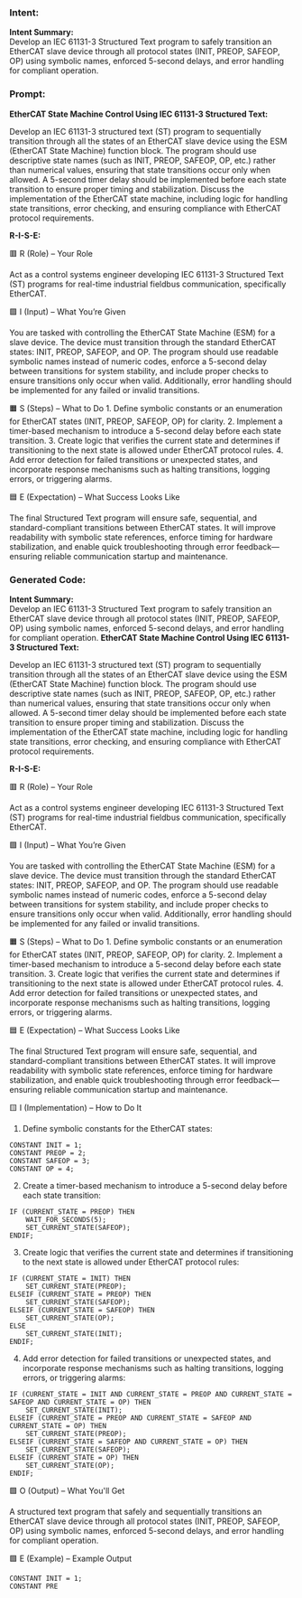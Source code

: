 ### Intent:
**Intent Summary:**  
Develop an IEC 61131-3 Structured Text program to safely transition an EtherCAT slave device through all protocol states (INIT, PREOP, SAFEOP, OP) using symbolic names, enforced 5-second delays, and error handling for compliant operation.

### Prompt:
**EtherCAT State Machine Control Using IEC 61131-3 Structured Text:**

Develop an IEC 61131-3 structured text (ST) program to sequentially transition through all the states of an EtherCAT slave device using the ESM (EtherCAT State Machine) function block. The program should use descriptive state names (such as INIT, PREOP, SAFEOP, OP, etc.) rather than numerical values, ensuring that state transitions occur only when allowed. A 5-second timer delay should be implemented before each state transition to ensure proper timing and stabilization. Discuss the implementation of the EtherCAT state machine, including logic for handling state transitions, error checking, and ensuring compliance with EtherCAT protocol requirements.

**R-I-S-E:**

🟥 R (Role) – Your Role

Act as a control systems engineer developing IEC 61131-3 Structured Text (ST) programs for real-time industrial fieldbus communication, specifically EtherCAT.

🟩 I (Input) – What You’re Given

You are tasked with controlling the EtherCAT State Machine (ESM) for a slave device. The device must transition through the standard EtherCAT states: INIT, PREOP, SAFEOP, and OP. The program should use readable symbolic names instead of numeric codes, enforce a 5-second delay between transitions for system stability, and include proper checks to ensure transitions only occur when valid. Additionally, error handling should be implemented for any failed or invalid transitions.

🟧 S (Steps) – What to Do
	1.	Define symbolic constants or an enumeration for EtherCAT states (INIT, PREOP, SAFEOP, OP) for clarity.
	2.	Implement a timer-based mechanism to introduce a 5-second delay before each state transition.
	3.	Create logic that verifies the current state and determines if transitioning to the next state is allowed under EtherCAT protocol rules.
	4.	Add error detection for failed transitions or unexpected states, and incorporate response mechanisms such as halting transitions, logging errors, or triggering alarms.

🟦 E (Expectation) – What Success Looks Like

The final Structured Text program will ensure safe, sequential, and standard-compliant transitions between EtherCAT states. It will improve readability with symbolic state references, enforce timing for hardware stabilization, and enable quick troubleshooting through error feedback—ensuring reliable communication startup and maintenance.

### Generated Code:
**Intent Summary:**  
Develop an IEC 61131-3 Structured Text program to safely transition an EtherCAT slave device through all protocol states (INIT, PREOP, SAFEOP, OP) using symbolic names, enforced 5-second delays, and error handling for compliant operation.
**EtherCAT State Machine Control Using IEC 61131-3 Structured Text:**

Develop an IEC 61131-3 structured text (ST) program to sequentially transition through all the states of an EtherCAT slave device using the ESM (EtherCAT State Machine) function block. The program should use descriptive state names (such as INIT, PREOP, SAFEOP, OP, etc.) rather than numerical values, ensuring that state transitions occur only when allowed. A 5-second timer delay should be implemented before each state transition to ensure proper timing and stabilization. Discuss the implementation of the EtherCAT state machine, including logic for handling state transitions, error checking, and ensuring compliance with EtherCAT protocol requirements.

**R-I-S-E:**

🟥 R (Role) – Your Role

Act as a control systems engineer developing IEC 61131-3 Structured Text (ST) programs for real-time industrial fieldbus communication, specifically EtherCAT.

🟩 I (Input) – What You’re Given

You are tasked with controlling the EtherCAT State Machine (ESM) for a slave device. The device must transition through the standard EtherCAT states: INIT, PREOP, SAFEOP, and OP. The program should use readable symbolic names instead of numeric codes, enforce a 5-second delay between transitions for system stability, and include proper checks to ensure transitions only occur when valid. Additionally, error handling should be implemented for any failed or invalid transitions.

🟧 S (Steps) – What to Do
	1.	Define symbolic constants or an enumeration for EtherCAT states (INIT, PREOP, SAFEOP, OP) for clarity.
	2.	Implement a timer-based mechanism to introduce a 5-second delay before each state transition.
	3.	Create logic that verifies the current state and determines if transitioning to the next state is allowed under EtherCAT protocol rules.
	4.	Add error detection for failed transitions or unexpected states, and incorporate response mechanisms such as halting transitions, logging errors, or triggering alarms.

🟦 E (Expectation) – What Success Looks Like

The final Structured Text program will ensure safe, sequential, and standard-compliant transitions between EtherCAT states. It will improve readability with symbolic state references, enforce timing for hardware stabilization, and enable quick troubleshooting through error feedback—ensuring reliable communication startup and maintenance.

🟨 I (Implementation) – How to Do It

1.	Define symbolic constants for the EtherCAT states:
```
CONSTANT INIT = 1;
CONSTANT PREOP = 2;
CONSTANT SAFEOP = 3;
CONSTANT OP = 4;
```
2.	Create a timer-based mechanism to introduce a 5-second delay before each state transition:
```
IF (CURRENT_STATE = PREOP) THEN
	WAIT_FOR_SECONDS(5);
	SET_CURRENT_STATE(SAFEOP);
ENDIF;
```
3.	Create logic that verifies the current state and determines if transitioning to the next state is allowed under EtherCAT protocol rules:
```
IF (CURRENT_STATE = INIT) THEN
	SET_CURRENT_STATE(PREOP);
ELSEIF (CURRENT_STATE = PREOP) THEN
	SET_CURRENT_STATE(SAFEOP);
ELSEIF (CURRENT_STATE = SAFEOP) THEN
	SET_CURRENT_STATE(OP);
ELSE
	SET_CURRENT_STATE(INIT);
ENDIF;
```
4.	Add error detection for failed transitions or unexpected states, and incorporate response mechanisms such as halting transitions, logging errors, or triggering alarms:
```
IF (CURRENT_STATE = INIT AND CURRENT_STATE = PREOP AND CURRENT_STATE = SAFEOP AND CURRENT_STATE = OP) THEN
	SET_CURRENT_STATE(INIT);
ELSEIF (CURRENT_STATE = PREOP AND CURRENT_STATE = SAFEOP AND CURRENT_STATE = OP) THEN
	SET_CURRENT_STATE(PREOP);
ELSEIF (CURRENT_STATE = SAFEOP AND CURRENT_STATE = OP) THEN
	SET_CURRENT_STATE(SAFEOP);
ELSEIF (CURRENT_STATE = OP) THEN
	SET_CURRENT_STATE(OP);
ENDIF;
```

🟩 O (Output) – What You'll Get

A structured text program that safely and sequentially transitions an EtherCAT slave device through all protocol states (INIT, PREOP, SAFEOP, OP) using symbolic names, enforced 5-second delays, and error handling for compliant operation.

🟩 E (Example) – Example Output

```
CONSTANT INIT = 1;
CONSTANT PRE
